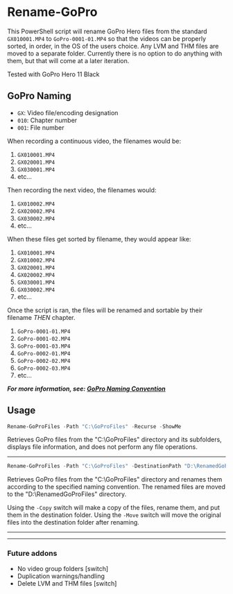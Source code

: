 # Rename-GoPro

This PowerShell script will rename GoPro Hero files from the standard `GX010001.MP4` to `GoPro-0001-01.MP4` so that the videos can be properly sorted, in order, in the OS of the users choice.
Any LVM and THM files are moved to a separate folder. Currently there is no option to do anything with them, but that will come at a later iteration. 

Tested with GoPro Hero 11 Black

## GoPro Naming

- `GX`: Video file/encoding designation
- `010`: Chapter number
- `001`: File number

When recording a continuous video, the filenames would be:

1. `GX010001.MP4`
2. `GX020001.MP4`
3. `GX030001.MP4`
4. etc...

Then recording the next video, the filenames would:

1. `GX010002.MP4`
2. `GX020002.MP4`
3. `GX030002.MP4`
4. etc...

When these files get sorted by filename, they would appear like:

1. `GX010001.MP4`
2. `GX010002.MP4`
3. `GX020001.MP4`
4. `GX020002.MP4`
5. `GX030001.MP4`
6. `GX030002.MP4`
7. etc...

Once the script is ran, the files will be renamed and sortable by their filename *THEN* chapter.

1. `GoPro-0001-01.MP4`
2. `GoPro-0001-02.MP4`
3. `GoPro-0001-03.MP4`
4. `GoPro-0002-01.MP4`
5. `GoPro-0002-02.MP4`
6. `GoPro-0002-03.MP4`
7. etc...

***For more information, see: [GoPro Naming Convention](https://community.gopro.com/s/article/GoPro-Camera-File-Naming-Convention?language=en_US)***

## Usage

```PowerShell
Rename-GoProFiles -Path "C:\GoProFiles" -Recurse -ShowMe
```

Retrieves GoPro files from the "C:\\GoProFiles" directory and its subfolders, displays file information, and does not perform any file operations.

---

```PowerShell
Rename-GoProFiles -Path "C:\GoProFiles" -DestinationPath "D:\RenamedGoProFiles"
```

Retrieves GoPro files from the "C:\\GoProFiles" directory and renames them according to the specified naming convention. The renamed files are moved to the "D:\\RenamedGoProFiles" directory.

Using the `-Copy` switch will make a copy of the files, rename them, and put them in the destination folder.
Using the `-Move` switch will move the original files into the destination folder after renaming.

---
---

### Future addons

- No video group folders \[switch\]
- Duplication warnings/handling
- Delete LVM and THM files \[switch\]
  
